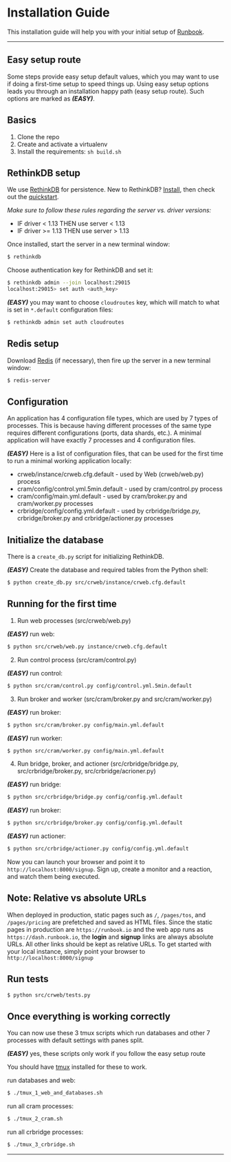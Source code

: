 # Installation Guide

This installation guide will help you with your initial setup of [Runbook](https://runbook.io).

---

## Easy setup route

Some steps provide easy setup default values, which you may want to use if doing a first-time setup to speed things up. Using easy setup options leads you through an installation happy path (easy setup route). Such options are marked as **_(EASY)_**.


## Basics

1. Clone the repo
1. Create and activate a virtualenv
1. Install the requirements: `sh build.sh`

## RethinkDB setup

We use [RethinkDB](http://www.rethinkdb.com/) for persistence. New to RethinkDB? [Install](http://www.rethinkdb.com/docs/install/), then check out the [quickstart](http://www.rethinkdb.com/docs/quickstart/).

*Make sure to follow these rules regarding the server vs. driver versions:*

- IF driver < 1.13 THEN use server < 1.13
- IF driver >= 1.13 THEN use server > 1.13

Once installed, start the server in a new terminal window:

```sh
$ rethinkdb
```

Choose authentication key for RethinkDB and set it:

```sh
$ rethinkdb admin --join localhost:29015
localhost:29015> set auth <auth_key>
```

**_(EASY)_** you may want to choose `cloudroutes` key, which will match to what is set in `*.default` configuration files:

```sh
$ rethinkdb admin set auth cloudroutes
```


## Redis setup

Download [Redis](http://redis.io/download) (if necessary), then fire up the server in a new terminal window:

```sh
$ redis-server
```


## Configuration

An application has 4 configuration file types, which are used by 7 types of processes. This is because having different processes of the same type requires different configurations (ports, data shards, etc.). A minimal application will have exactly 7 processes and 4 configuration files.

**_(EASY)_** Here is a list of configuration files, that can be used for the first time to run a minimal working application locally:

 - crweb/instance/crweb.cfg.default - used by Web (crweb/web.py) process
 - cram/config/control.yml.5min.default - used by cram/control.py process
 - cram/config/main.yml.default - used by cram/broker.py and cram/worker.py processes
 - crbridge/config/config.yml.default - used by crbridge/bridge.py, crbridge/broker.py and crbridge/actioner.py processes


## Initialize the database

There is a `create_db.py` script for initializing RethinkDB.

**_(EASY)_** Create the database and required tables from the Python shell:

```sh
$ python create_db.py src/crweb/instance/crweb.cfg.default
```


## Running for the first time

1) Run web processes (src/crweb/web.py)

**_(EASY)_** run web:

```sh
$ python src/crweb/web.py instance/crweb.cfg.default
```

2) Run control process (src/cram/control.py)

**_(EASY)_** run control:

```sh
$ python src/cram/control.py config/control.yml.5min.default
```

3) Run broker and worker (src/cram/broker.py and src/cram/worker.py)

**_(EASY)_** run broker:

```sh
$ python src/cram/broker.py config/main.yml.default
```

**_(EASY)_** run worker:

```sh
$ python src/cram/worker.py config/main.yml.default
```

4) Run bridge, broker, and actioner (src/crbridge/bridge.py, src/crbridge/broker.py, src/crbridge/acrioner.py)

**_(EASY)_** run bridge:

```sh
$ python src/crbridge/bridge.py config/config.yml.default
```

**_(EASY)_** run broker:

```sh
$ python src/crbridge/broker.py config/config.yml.default
```

**_(EASY)_** run actioner:

```sh
$ python src/crbridge/actioner.py config/config.yml.default
```

Now you can launch your browser and point it to `http://localhost:8000/signup`. Sign up, create a monitor and a reaction, and watch them being executed.


## Note: Relative vs absolute URLs

When deployed in production, static pages such as `/`, `/pages/tos`, and `/pages/pricing` are prefetched and saved as HTML files. Since the static pages in production are `https://runbook.io` and the web app runs as `https://dash.runbook.io`, the **login** and **signup** links are always absolute URLs. All other links should be kept as relative URLs. To get started with your local instance, simply point your browser to `http://localhost:8000/signup`


## Run tests

```sh
$ python src/crweb/tests.py
```


## Once everything is working correctly

You can now use these 3 tmux scripts which run databases and other 7 processes with default settings with panes split.

**_(EASY)_** yes, these scripts only work if you follow the easy setup route

You should have [tmux](http://tmux.sourceforge.net) installed for these to work.

run databases and web:

```sh
$ ./tmux_1_web_and_databases.sh
```

run all cram processes:

```sh
$ ./tmux_2_cram.sh
```

run all crbridge processes:

```sh
$ ./tmux_3_crbridge.sh
```

---